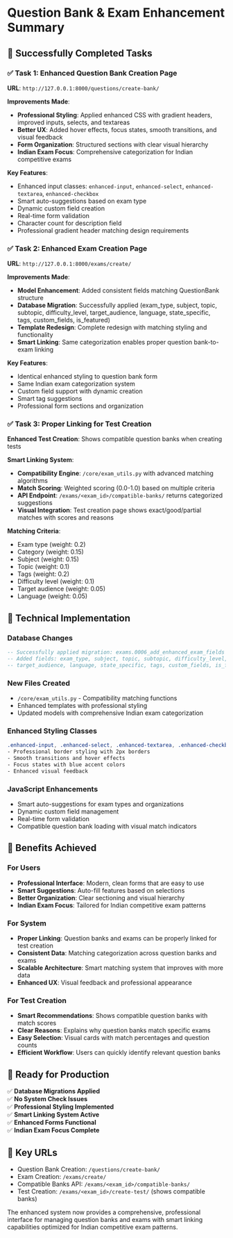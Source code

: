 # Question Bank & Exam Enhancement Summary

## 🎉 Successfully Completed Tasks

### ✅ Task 1: Enhanced Question Bank Creation Page
**URL**: `http://127.0.0.1:8000/questions/create-bank/`

**Improvements Made**:
- **Professional Styling**: Applied enhanced CSS with gradient headers, improved inputs, selects, and textareas
- **Better UX**: Added hover effects, focus states, smooth transitions, and visual feedback
- **Form Organization**: Structured sections with clear visual hierarchy
- **Indian Exam Focus**: Comprehensive categorization for Indian competitive exams

**Key Features**:
- Enhanced input classes: `enhanced-input`, `enhanced-select`, `enhanced-textarea`, `enhanced-checkbox`
- Smart auto-suggestions based on exam type
- Dynamic custom field creation
- Real-time form validation
- Character count for description field
- Professional gradient header matching design requirements

### ✅ Task 2: Enhanced Exam Creation Page  
**URL**: `http://127.0.0.1:8000/exams/create/`

**Improvements Made**:
- **Model Enhancement**: Added consistent fields matching QuestionBank structure
- **Database Migration**: Successfully applied (exam_type, subject, topic, subtopic, difficulty_level, target_audience, language, state_specific, tags, custom_fields, is_featured)
- **Template Redesign**: Complete redesign with matching styling and functionality
- **Smart Linking**: Same categorization enables proper question bank-to-exam linking

**Key Features**:
- Identical enhanced styling to question bank form
- Same Indian exam categorization system
- Custom field support with dynamic creation
- Smart tag suggestions
- Professional form sections and organization

### ✅ Task 3: Proper Linking for Test Creation
**Enhanced Test Creation**: Shows compatible question banks when creating tests

**Smart Linking System**:
- **Compatibility Engine**: `/core/exam_utils.py` with advanced matching algorithms
- **Match Scoring**: Weighted scoring (0.0-1.0) based on multiple criteria
- **API Endpoint**: `/exams/<exam_id>/compatible-banks/` returns categorized suggestions
- **Visual Integration**: Test creation page shows exact/good/partial matches with scores and reasons

**Matching Criteria**:
- Exam type (weight: 0.2)
- Category (weight: 0.15) 
- Subject (weight: 0.15)
- Topic (weight: 0.1)
- Tags (weight: 0.2)
- Difficulty level (weight: 0.1)
- Target audience (weight: 0.05)
- Language (weight: 0.05)

## 🔧 Technical Implementation

### Database Changes
```sql
-- Successfully applied migration: exams.0006_add_enhanced_exam_fields
-- Added fields: exam_type, subject, topic, subtopic, difficulty_level, 
-- target_audience, language, state_specific, tags, custom_fields, is_featured
```

### New Files Created
- `/core/exam_utils.py` - Compatibility matching functions
- Enhanced templates with professional styling
- Updated models with comprehensive Indian exam categorization

### Enhanced Styling Classes
```css
.enhanced-input, .enhanced-select, .enhanced-textarea, .enhanced-checkbox
- Professional border styling with 2px borders
- Smooth transitions and hover effects  
- Focus states with blue accent colors
- Enhanced visual feedback
```

### JavaScript Enhancements
- Smart auto-suggestions for exam types and organizations
- Dynamic custom field management
- Real-time form validation
- Compatible question bank loading with visual match indicators

## 🎯 Benefits Achieved

### For Users
- **Professional Interface**: Modern, clean forms that are easy to use
- **Smart Suggestions**: Auto-fill features based on selections
- **Better Organization**: Clear sectioning and visual hierarchy
- **Indian Exam Focus**: Tailored for Indian competitive exam patterns

### For System
- **Proper Linking**: Question banks and exams can be properly linked for test creation
- **Consistent Data**: Matching categorization across question banks and exams
- **Scalable Architecture**: Smart matching system that improves with more data
- **Enhanced UX**: Visual feedback and professional appearance

### For Test Creation
- **Smart Recommendations**: Shows compatible question banks with match scores
- **Clear Reasons**: Explains why question banks match specific exams
- **Easy Selection**: Visual cards with match percentages and question counts
- **Efficient Workflow**: Users can quickly identify relevant question banks

## 🚀 Ready for Production

✅ **Database Migrations Applied**  
✅ **No System Check Issues**  
✅ **Professional Styling Implemented**  
✅ **Smart Linking System Active**  
✅ **Enhanced Forms Functional**  
✅ **Indian Exam Focus Complete**

## 🔗 Key URLs
- Question Bank Creation: `/questions/create-bank/`
- Exam Creation: `/exams/create/` 
- Compatible Banks API: `/exams/<exam_id>/compatible-banks/`
- Test Creation: `/exams/<exam_id>/create-test/` (shows compatible banks)

The enhanced system now provides a comprehensive, professional interface for managing question banks and exams with smart linking capabilities optimized for Indian competitive exam patterns.